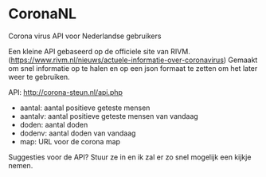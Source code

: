 # CoronaNL
Corona virus API voor Nederlandse gebruikers

Een kleine API gebaseerd op de officiele site van RIVM. (https://www.rivm.nl/nieuws/actuele-informatie-over-coronavirus)
Gemaakt om snel informatie op te halen en op een json formaat te zetten om het later weer te gebruiken. 

API: http://corona-steun.nl/api.php

  - aantal: aantal positieve geteste mensen
  - aantalv: aantal positieve geteste mensen van vandaag
  - doden: aantal doden
  - dodenv: aantal doden van vandaag
  - map: URL voor de corona map

Suggesties voor de API? Stuur ze in en ik zal er zo snel mogelijk een kijkje nemen.
